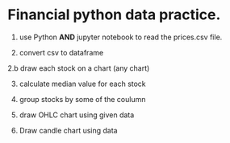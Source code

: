 # Financial python data practice.





1. use Python **AND** jupyter notebook to read the prices.csv file.

2. convert csv to dataframe

2.b draw each stock on a chart (any chart)

3. calculate  median value for each stock 

4. group stocks by some of the coulumn 

5. draw OHLC chart using given data 

6. Draw candle chart using data

   
